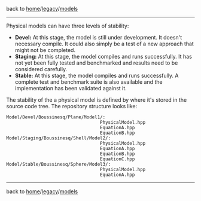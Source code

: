 back to [home](/)/[legacy](/legacy)/[models](/legacy/models)

---

Physical models can have three levels of stability:
- **Devel:** At this stage, the model is still under development. It doesn't necessary compile. It could also simply be a test of a new approach that might not be completed.
- **Staging:** At this stage, the model compiles and runs successfully. It has not yet been fully tested and benchmarked and results need to be considered carefully.
- **Stable:** At this stage, the model compiles and runs successfully. A complete test and benchmark suite is also available and the implementation has been validated against it.

The stability of the a physical model is defined by where it's stored in the source code tree. The repository structure looks like:
```
Model/Devel/Boussinesq/Plane/Model1/:
                                   PhysicalModel.hpp
                                   EquationA.hpp
                                   EquationB.hpp
Model/Staging/Boussinesq/Shell/Model2/:
                                   PhysicalModel.hpp
                                   EquationA.hpp
                                   EquationB.hpp
                                   EquationC.hpp
Model/Stable/Boussinesq/Sphere/Model3/:
                                   PhysicalModel.hpp
                                   EquationA.hpp
```

---

back to [home](/)/[legacy](/legacy)/[models](/legacy/models)
